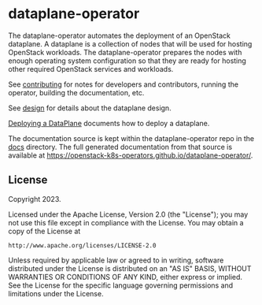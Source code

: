 # dataplane-operator

The dataplane-operator automates the deployment of an OpenStack dataplane. A
dataplane is a collection of nodes that will be used for hosting OpenStack
workloads. The dataplane-operator prepares the nodes with enough operating
system configuration so that they are ready for hosting other required
OpenStack services and workloads.

See [contributing](contributing.md) for notes for developers and
contributors, running the operator, building the documentation, etc.

See [design](design.md) for details about the dataplane design.

[Deploying a DataPlane](deploying.md) documents how to deploy a dataplane.

The documentation source is kept within the dataplane-operator repo in the
[docs](https://github.com/openstack-k8s-operators/dataplane-operator/tree/main/docs) directory. The full
generated documentation from that source is available at
<https://openstack-k8s-operators.github.io/dataplane-operator/>.

## License

Copyright 2023.

Licensed under the Apache License, Version 2.0 (the "License");
you may not use this file except in compliance with the License.
You may obtain a copy of the License at

    http://www.apache.org/licenses/LICENSE-2.0

Unless required by applicable law or agreed to in writing, software
distributed under the License is distributed on an "AS IS" BASIS,
WITHOUT WARRANTIES OR CONDITIONS OF ANY KIND, either express or implied.
See the License for the specific language governing permissions and
limitations under the License.
